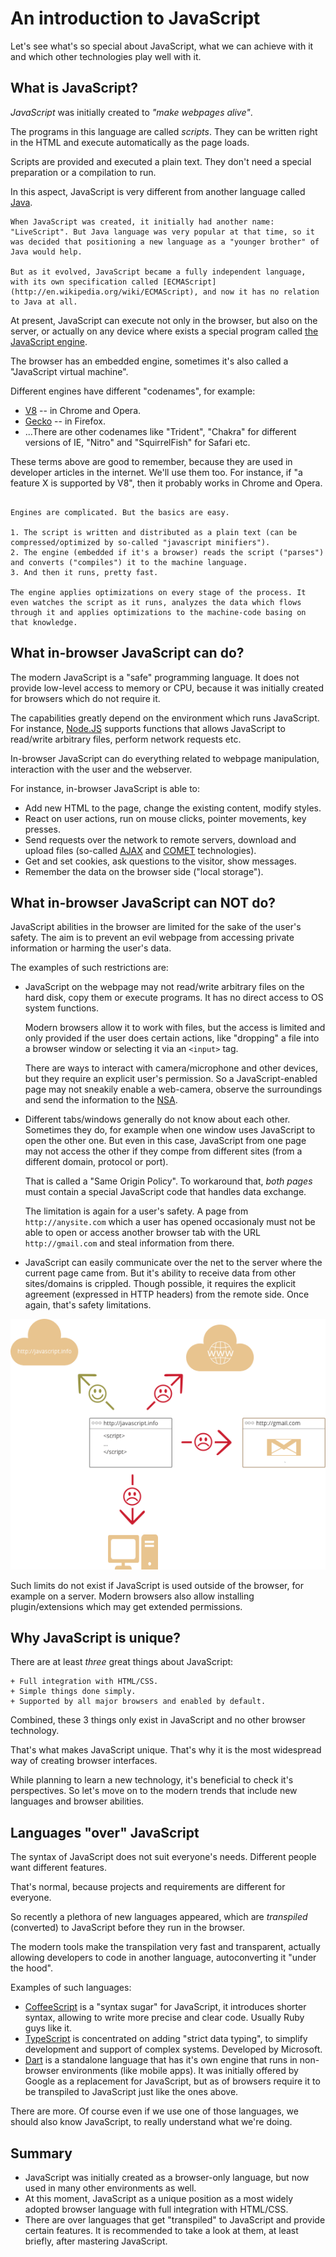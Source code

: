 # An introduction to JavaScript

Let's see what's so special about JavaScript, what we can achieve with it and which other technologies play well with it.

## What is JavaScript?

*JavaScript* was initially created to *"make webpages alive"*.

The programs in this language are called *scripts*. They can be written right in the HTML and execute automatically as the page loads.

Scripts are provided and executed a plain text. They don't need a special preparation or a compilation to run.

In this aspect, JavaScript is very different from another language called [Java](http://en.wikipedia.org/wiki/Java).

```smart header="Why <u>Java</u>Script?"
When JavaScript was created, it initially had another name: "LiveScript". But Java language was very popular at that time, so it was decided that positioning a new language as a "younger brother" of Java would help.

But as it evolved, JavaScript became a fully independent language, with its own specification called [ECMAScript](http://en.wikipedia.org/wiki/ECMAScript), and now it has no relation to Java at all.
```

At present, JavaScript can execute not only in the browser, but also on the server, or actually on any device where exists a special program called [the JavaScript engine](https://en.wikipedia.org/wiki/JavaScript_engine).

The browser has an embedded engine, sometimes it's also called a "JavaScript virtual machine".

Different engines have different "codenames", for example:

- [V8](https://en.wikipedia.org/wiki/V8_(JavaScript_engine)) -- in Chrome and Opera.
- [Gecko](https://en.wikipedia.org/wiki/Gecko_(software)) -- in Firefox.
- ...There are other codenames like "Trident", "Chakra" for different versions of IE, "Nitro" and "SquirrelFish" for Safari etc.

These terms above are good to remember, because they are used in developer articles in the internet. We'll use them too. For instance, if "a feature X is supported by V8", then it probably works in Chrome and Opera.

```smart header="How the engines work?"

Engines are complicated. But the basics are easy.

1. The script is written and distributed as a plain text (can be compressed/optimized by so-called "javascript minifiers").
2. The engine (embedded if it's a browser) reads the script ("parses") and converts ("compiles") it to the machine language.
3. And then it runs, pretty fast.

The engine applies optimizations on every stage of the process. It even watches the script as it runs, analyzes the data which flows through it and applies optimizations to the machine-code basing on that knowledge.
```

## What in-browser JavaScript can do?

The modern JavaScript is a "safe" programming language. It does not provide low-level access to memory or CPU, because it was initially created for browsers which do not require it.

The capabilities greatly depend on the environment which runs JavaScript. For instance, [Node.JS](https://wikipedia.org/wiki/Node.js) supports functions that allows JavaScript to read/write arbitrary files, perform network requests etc.

In-browser JavaScript can do everything related to webpage manipulation, interaction with the user and the webserver.

For instance, in-browser JavaScript is able to:

- Add new HTML to the page, change the existing content, modify styles.
- React on user actions, run on mouse clicks, pointer movements, key presses.
- Send requests over the network to remote servers, download and upload files (so-called [AJAX](https://en.wikipedia.org/wiki/Ajax_(programming)) and [COMET](https://en.wikipedia.org/wiki/Comet_(programming)) technologies).
- Get and set cookies, ask questions to the visitor, show messages.
- Remember the data on the browser side ("local storage").

## What in-browser JavaScript can NOT do?

JavaScript abilities in the browser are limited for the sake of the user's safety. The aim is to prevent an evil webpage from accessing private information or harming the user's data.

The examples of such restrictions are:

- JavaScript on the webpage may not read/write arbitrary files on the hard disk, copy them or execute programs. It has no direct access to OS system functions.

    Modern browsers allow it to work with files, but the access is limited and only provided if the user does certain actions, like "dropping" a file into a browser window or selecting it via an `<input>` tag.

    There are ways to interact with camera/microphone and other devices, but they require an explicit user's permission. So a JavaScript-enabled page may not sneakily enable a web-camera, observe the surroundings and send the information to the [NSA](https://en.wikipedia.org/wiki/National_Security_Agency).
- Different tabs/windows generally do not know about each other. Sometimes they do, for example when one window uses JavaScript to open the other one. But even in this case, JavaScript from one page may not access the other if they compe from different sites (from a different domain, protocol or port).

    That is called a "Same Origin Policy". To workaround that, *both pages* must contain a special JavaScript code that handles data exchange.

    The limitation is again for a user's safety. A page from `http://anysite.com` which a user has opened occasionaly must not be able to open or access another browser tab with the URL `http://gmail.com` and steal information from there.
- JavaScript can easily communicate over the net to the server where the current page came from. But it's ability to receive data from other sites/domains is crippled. Though possible, it requires the explicit agreement (expressed in HTTP headers) from the remote side. Once again, that's safety limitations.

![](limitations.png)

Such limits do not exist if JavaScript is used outside of the browser, for example on a server. Modern browsers also allow installing plugin/extensions which may get extended permissions.

## Why JavaScript is unique?

There are at least *three* great things about JavaScript:

```compare
+ Full integration with HTML/CSS.
+ Simple things done simply.
+ Supported by all major browsers and enabled by default.
```

Combined, these 3 things only exist in JavaScript and no other browser technology.

That's what makes JavaScript unique. That's why it is the most widespread way of creating browser interfaces.

While planning to learn a new technology, it's beneficial to check it's perspectives. So let's move on to the modern trends that include new languages and browser abilities.


## Languages "over" JavaScript

The syntax of JavaScript does not suit everyone's needs. Different people want different features.

That's normal, because projects and requirements are different for everyone.

So recently a plethora of new languages appeared, which are *transpiled* (converted) to JavaScript before they run in the browser.

The modern tools make the transpilation very fast and transparent, actually allowing developers to code in another language, autoconverting it "under the hood".

Examples of such languages:

- [CoffeeScript](http://coffeescript.org/) is a "syntax sugar" for JavaScript, it introduces shorter syntax, allowing to write more precise and clear code. Usually Ruby guys like it.
- [TypeScript](http://www.typescriptlang.org/) is concentrated on adding "strict data typing", to simplify development and support of complex systems. Developed by Microsoft.
- [Dart](https://www.dartlang.org/) is a standalone language that has it's own engine that runs in non-browser environments (like mobile apps). It was initially offered by Google as a replacement for JavaScript, but as of browsers require it to be transpiled to JavaScript just like the ones above.

There are more. Of course even if we use one of those languages, we should also know JavaScript, to really understand what we're doing.

## Summary

- JavaScript was initially created as a browser-only language, but now used in many other environments as well.
- At this moment, JavaScript as a unique position as a most widely adopted browser language with full integration with HTML/CSS.
- There are over languages that get "transpiled" to JavaScript and provide certain features. It is recommended to take a look at them, at least briefly, after mastering JavaScript.
